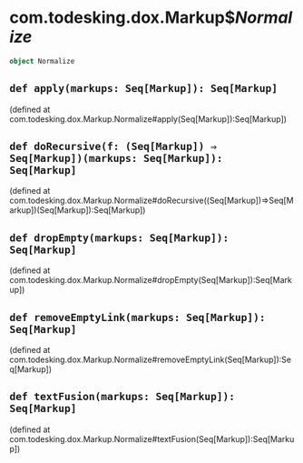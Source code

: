 # com.todesking.dox.Markup$$Normalize$


```scala
object Normalize
```


 `def apply(markups: Seq[Markup]): Seq[Markup]`
------------------------------------------------

(defined at com.todesking.dox.Markup.Normalize#apply(Seq[Markup]):Seq[Markup])


 `def doRecursive(f: (Seq[Markup]) ⇒ Seq[Markup])(markups: Seq[Markup]): Seq[Markup]`
--------------------------------------------------------------------------------------

(defined at com.todesking.dox.Markup.Normalize#doRecursive((Seq[Markup])⇒Seq[Markup])(Seq[Markup]):Seq[Markup])


 `def dropEmpty(markups: Seq[Markup]): Seq[Markup]`
----------------------------------------------------

(defined at com.todesking.dox.Markup.Normalize#dropEmpty(Seq[Markup]):Seq[Markup])


 `def removeEmptyLink(markups: Seq[Markup]): Seq[Markup]`
----------------------------------------------------------

(defined at com.todesking.dox.Markup.Normalize#removeEmptyLink(Seq[Markup]):Seq[Markup])


 `def textFusion(markups: Seq[Markup]): Seq[Markup]`
-----------------------------------------------------

(defined at com.todesking.dox.Markup.Normalize#textFusion(Seq[Markup]):Seq[Markup])

